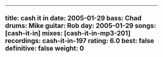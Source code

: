 
---
title: cash it in
date: 2005-01-29
bass:	Chad
drums:	Mike
guitar:	Rob
day: 2005-01-29
songs: [cash-it-in]
mixes: [cash-it-in-mp3-201]
recordings: cash-it-in-197
rating: 6.0
best: false
definitive: false
weight: 0
---
